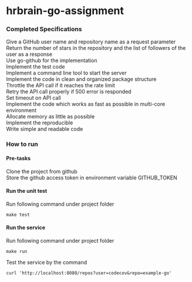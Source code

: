 # hrbrain-go-assignment
### Completed Specifications
Give a GitHub user name and repository name as a request parameter\
Return the number of stars in the repository and the list of followers of the user as a
response\
Use go-github for the implementation\
Implement the test code\
Implement a command line tool to start the server\
Implement the code in clean and organized package structure\
Throttle the API call if it reaches the rate limit\
Retry the API call properly if 500 error is responded\
Set timeout on API call\
Implement the code which works as fast as possible in multi-core environment\
Allocate memory as little as possible\
Implement the reproducible\
Write simple and readable code

### How to run

#### Pre-tasks
Clone the project from github\
Store the github access token in environment variable GITHUB_TOKEN

#### Run the unit test
Run following command under project folder
```
make test
```

#### Run the service
Run following command under project folder
```
make run
```
Test the service by the command
```
curl 'http://localhost:8080/repos?user=codecov&repo=example-go'
```